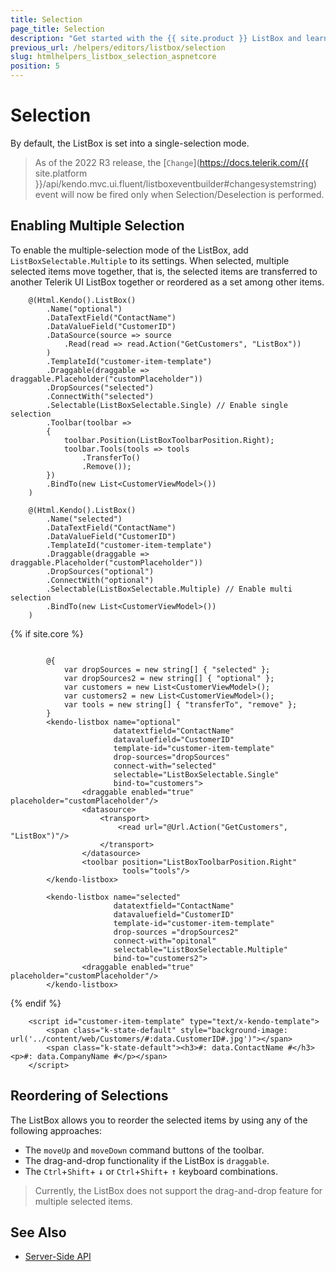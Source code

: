 ```yaml
---
title: Selection
page_title: Selection
description: "Get started with the {{ site.product }} ListBox and learn how enable the selection functionality."
previous_url: /helpers/editors/listbox/selection
slug: htmlhelpers_listbox_selection_aspnetcore
position: 5
---
```


# Selection

By default, the ListBox is set into a single-selection mode.

> As of the 2022 R3 release, the [`Change`](https://docs.telerik.com/{{ site.platform }}/api/kendo.mvc.ui.fluent/listboxeventbuilder#changesystemstring) event will now be fired only when Selection/Deselection is performed.

## Enabling Multiple Selection

To enable the multiple-selection mode of the ListBox, add `ListBoxSelectable.Multiple` to its settings. When selected, multiple selected items move together, that is, the selected items are transferred to another Telerik UI ListBox together or reordered as a set among other items.

```HtmlHelper
    @(Html.Kendo().ListBox()
        .Name("optional")
        .DataTextField("ContactName")
        .DataValueField("CustomerID")
        .DataSource(source => source
            .Read(read => read.Action("GetCustomers", "ListBox"))
        )
        .TemplateId("customer-item-template")
        .Draggable(draggable => draggable.Placeholder("customPlaceholder"))
        .DropSources("selected")
        .ConnectWith("selected")
        .Selectable(ListBoxSelectable.Single) // Enable single selection
        .Toolbar(toolbar =>
        {
            toolbar.Position(ListBoxToolbarPosition.Right);
            toolbar.Tools(tools => tools
                .TransferTo()
                .Remove());
        })
        .BindTo(new List<CustomerViewModel>())
    )

    @(Html.Kendo().ListBox()
        .Name("selected")
        .DataTextField("ContactName")
        .DataValueField("CustomerID")
        .TemplateId("customer-item-template")
        .Draggable(draggable => draggable.Placeholder("customPlaceholder"))
        .DropSources("optional")
        .ConnectWith("optional")
        .Selectable(ListBoxSelectable.Multiple) // Enable multi selection
        .BindTo(new List<CustomerViewModel>())
    )
```
{% if site.core %}
```TagHelper

        @{
            var dropSources = new string[] { "selected" };
            var dropSources2 = new string[] { "optional" };
            var customers = new List<CustomerViewModel>();
            var customers2 = new List<CustomerViewModel>();
            var tools = new string[] { "transferTo", "remove" };
        }
        <kendo-listbox name="optional"
                       datatextfield="ContactName"
                       datavaluefield="CustomerID"
                       template-id="customer-item-template"
                       drop-sources="dropSources"
                       connect-with="selected"
                       selectable="ListBoxSelectable.Single"
                       bind-to="customers">
                <draggable enabled="true" placeholder="customPlaceholder"/>
                <datasource>
                    <transport>
                        <read url="@Url.Action("GetCustomers", "ListBox")"/>
                    </transport>
                </datasource>
                <toolbar position="ListBoxToolbarPosition.Right"
                         tools="tools"/>
        </kendo-listbox>

        <kendo-listbox name="selected"
                       datatextfield="ContactName"
                       datavaluefield="CustomerID"
                       template-id="customer-item-template"
                       drop-sources ="dropSources2"
                       connect-with="opitonal"
                       selectable="ListBoxSelectable.Multiple"
                       bind-to="customers2">
                <draggable enabled="true" placeholder="customPlaceholder"/>
        </kendo-listbox>
```
{% endif %}
```JS Template
    <script id="customer-item-template" type="text/x-kendo-template">
        <span class="k-state-default" style="background-image: url('../content/web/Customers/#:data.CustomerID#.jpg')"></span>
        <span class="k-state-default"><h3>#: data.ContactName #</h3><p>#: data.CompanyName #</p></span>
    </script>
```

## Reordering of Selections

The ListBox allows you to reorder the selected items by using any of the following approaches:

* The `moveUp` and `moveDown` command buttons of the toolbar.
* The drag-and-drop functionality if the ListBox is `draggable`.
* The `Ctrl`+`Shift`+ <kbd>&darr;</kbd> or `Ctrl`+`Shift`+ <kbd>&uarr;</kbd> keyboard combinations.

> Currently, the ListBox does not support the drag-and-drop feature for multiple selected items.

## See Also

* [Server-Side API](/api/listbox)
